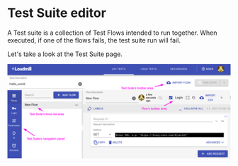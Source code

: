 # Test Suite editor

A Test suite is a collection of Test Flows intended to run together. When executed, if one of the flows fails, the test suite run will fail.

Let's take a look at the Test Suite page.

![The Test Suite editor layout](../../.gitbook/assets/testsuite_editor_layout.png)




